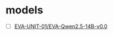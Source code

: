 # models

- [ ] [EVA-UNIT-01/EVA-Qwen2.5-14B-v0.0](https://huggingface.co/EVA-UNIT-01/EVA-Qwen2.5-14B-v0.0/tree/main)
